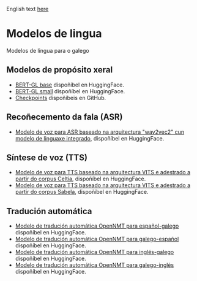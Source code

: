 English text [here](https://github.com/proxectonos/language-models/blob/main/README_English.md)
# Modelos de lingua
Modelos de lingua para o galego

## Modelos de propósito xeral
+ [BERT-GL base](https://huggingface.co/marcosgg/bert-base-gl-cased) dispoñíbel en HuggingFace.
+ [BERT-GL small](https://huggingface.co/marcosgg/bert-small-gl-cased) dispoñíbel en HuggingFace. 
+ [Checkpoints](https://github.com/marcospln/galician_bert_checkpoints) dispoñíbeis en GitHub.

## Recoñecemento da fala (ASR)
<!---+ [Wav2vec2-GL-with-LM](https://huggingface.co/proxectonos/wav2vec2-large-xlsr-53-galician-with-lm) dispoñíbel en HuggingFace. <!---Modelo de voz para ASR baseado na arquitectura "wav2vec2-large-xlsr-53" cun modelo de linguaxe integrado.-->
+ [Modelo de voz para ASR baseado na arquitectura "wav2vec2" cun modelo de linguaxe integrado](https://huggingface.co/proxectonos/wav2vec2-large-xlsr-53-galician-with-lm), dispoñíbel en HuggingFace.

## Síntese de voz (TTS)
<!---+ [Celtia-VITS-GL](https://huggingface.co/proxectonos/Nos_TTS-gl-celtia-vits-graphemes), dispoñíbel en HuggingFace. <!---Modelo de voz para TTS baseado na arquitectura VITS e adestrado a partir do corpus [Nos_Celtia-GL]().-->
<!---+ [Sabela_VITS-GL](https://huggingface.co/proxectonos/Nos_TTS-gl-sabela-vits-phonemes), dispoñíbel en HuggingFace. <!---Modelo de voz para TTS baseado na arquitectura VITS e adestrado a partir do corpus Sabela incluído no dataset [CRPIH UVigo-GLVoices]().-->
+ [Modelo de voz para TTS baseado na arquitectura VITS e adestrado a partir do corpus Celtia](https://huggingface.co/proxectonos/Nos_TTS-gl-celtia-vits-graphemes), dispoñíbel en HuggingFace.
+ [Modelo de voz para TTS baseado na arquitectura VITS e adestrado a partir do corpus Sabela](https://huggingface.co/proxectonos/Nos_TTS-gl-sabela-vits-phonemes), dispoñíbel en HuggingFace.

## Tradución automática
+ [Modelo de tradución automática OpenNMT para español-galego](https://huggingface.co/proxectonos/NOS_MT-OpenNMT-es-gl) dispoñíbel en HuggingFace.
+ [Modelo de tradución automática OpenNMT para galego-español](https://huggingface.co/proxectonos/NOS_MT-OpenNMT-gl-es) dispoñíbel en HuggingFace.
+ [Modelo de tradución automática OpenNMT para inglés-galego](https://huggingface.co/proxectonos/NOS_MT-OpenNMT-en-gl) dispoñíbel en HuggingFace.
+ [Modelo de tradución automática OpenNMT para galego-inglés](https://huggingface.co/proxectonos/Nos_MT-OpenNMT-gl-en) dispoñíbel en HuggingFace.
